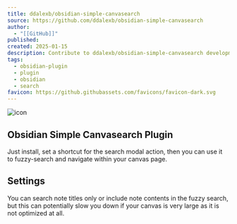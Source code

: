 ```yaml
---
title: ddalexb/obsidian-simple-canvasearch
source: https://github.com/ddalexb/obsidian-simple-canvasearch
author:
  - "[[GitHub]]"
published: 
created: 2025-01-15
description: Contribute to ddalexb/obsidian-simple-canvasearch development by creating an account on GitHub.
tags:
  - obsidian-plugin
  - plugin
  - obsidian
  - search
favicon: https://github.githubassets.com/favicons/favicon-dark.svg
---
```

![icon](https://github.githubassets.com/favicons/favicon-dark.svg)

## Obsidian Simple Canvasearch Plugin

Just install, set a shortcut for the search modal action, then you can use it to fuzzy-search and navigate within your canvas page.

## Settings

You can search note titles only or include note contents in the fuzzy search, but this can potentially slow you down if your canvas is very large as it is not optimized at all.